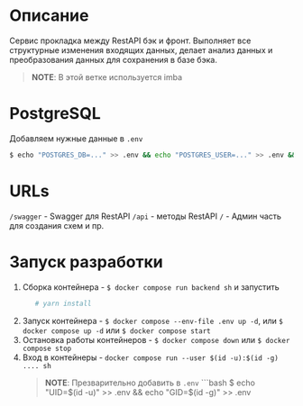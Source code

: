 # Описание
 
Сервис прокладка между RestAPI бэк и фронт. 
Выполняет все структурные изменения входящих данных, 
делает анализ данных и преобразования данных для сохранения в базе бэка.

> **NOTE**: В этой ветке используется imba

# PostgreSQL

Добавляем нужные данные в `.env`

```bash
$ echo "POSTGRES_DB=..." >> .env && echo "POSTGRES_USER=..." >> .env && echo "POSTGRES_PASSWORD=..." >> .env
```

# URLs

`/swagger` - Swagger для RestAPI
`/api` - методы RestAPI
`/` - Админ часть для создания схем и пр.


# Запуск разработки

1. Сборка контейнера - `$ docker compose run backend sh` и запустить 
   ```sh
      # yarn install
    ```
2. Запуск контейнера - `$ docker compose --env-file .env up -d`, или `$ docker compose up -d`  или `$ docker compose start`
3. Остановка работы контейнеров  - `$ docker compose down` или `$ docker compose stop`
4. Вход в контейнеры - `docker compose run --user $(id -u):$(id -g) .... sh`
    > **NOTE**: Презварительно добавить в `.env` ```bash
    $ echo "UID=$(id -u)" >> .env && echo "GID=$(id -g)" >> .env
    ```
